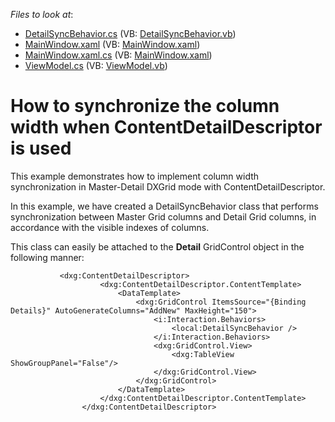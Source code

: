 <!-- default file list -->
*Files to look at*:

* [DetailSyncBehavior.cs](./CS/DXGrid.ColumnSync/DetailSyncBehavior.cs) (VB: [DetailSyncBehavior.vb](./VB/vb_DXGrid.ColumnSync/DetailSyncBehavior.vb))
* [MainWindow.xaml](./CS/DXGrid.ColumnSync/MainWindow.xaml) (VB: [MainWindow.xaml](./VB/vb_DXGrid.ColumnSync/MainWindow.xaml))
* [MainWindow.xaml.cs](./CS/DXGrid.ColumnSync/MainWindow.xaml.cs) (VB: [MainWindow.xaml](./VB/vb_DXGrid.ColumnSync/MainWindow.xaml))
* [ViewModel.cs](./CS/DXGrid.ColumnSync/ViewModel.cs) (VB: [ViewModel.vb](./VB/vb_DXGrid.ColumnSync/ViewModel.vb))
<!-- default file list end -->
# How to synchronize the column width when ContentDetailDescriptor is used


<p>This example demonstrates how to implement column width synchronization in Master-Detail DXGrid mode with ContentDetailDescriptor.</p>
<p>In this example, we have created a DetailSyncBehavior class that performs synchronization between Master Grid columns and Detail Grid columns, in accordance with the visible indexes of columns.</p>
<p>This class can easily be attached to the <strong>Detail</strong> GridControl object in the following manner:</p>


```xaml
           <dxg:ContentDetailDescriptor>
                    <dxg:ContentDetailDescriptor.ContentTemplate>
                        <DataTemplate>
                            <dxg:GridControl ItemsSource="{Binding Details}" AutoGenerateColumns="AddNew" MaxHeight="150">
                                <i:Interaction.Behaviors>
                                    <local:DetailSyncBehavior />
                                </i:Interaction.Behaviors>
                                <dxg:GridControl.View>
                                    <dxg:TableView ShowGroupPanel="False"/>
                                </dxg:GridControl.View>
                            </dxg:GridControl>
                        </DataTemplate>
                    </dxg:ContentDetailDescriptor.ContentTemplate>
                </dxg:ContentDetailDescriptor>
```


<p> </p>

<br/>


